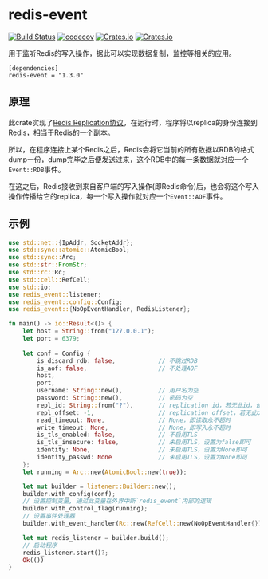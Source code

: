 # redis-event

[![Build Status](https://travis-ci.com/maplestoria/redis-event.svg?token=LAWtGewQmwi6dpqV9Qcy&branch=master)](https://travis-ci.com/maplestoria/redis-event)
[![codecov](https://codecov.io/gh/maplestoria/redis-event/branch/master/graph/badge.svg?token=u9ZqCQjuPi)](https://codecov.io/gh/maplestoria/redis-event)
[![Crates.io](https://img.shields.io/crates/v/redis-event)](https://crates.io/crates/redis-event)
[![Crates.io](https://img.shields.io/crates/l/redis-event)](LICENSE)

用于监听Redis的写入操作，据此可以实现数据复制，监控等相关的应用。

```
[dependencies]
redis-event = "1.3.0"
```

## 原理

此crate实现了[Redis Replication协议](https://redis.io/topics/replication)，在运行时，程序将以replica的身份连接到Redis，相当于Redis的一个副本。

所以，在程序连接上某个Redis之后，Redis会将它当前的所有数据以RDB的格式dump一份，dump完毕之后便发送过来，这个RDB中的每一条数据就对应一个`Event::RDB`事件。

在这之后，Redis接收到来自客户端的写入操作(即Redis命令)后，也会将这个写入操作传播给它的replica，每一个写入操作就对应一个`Event::AOF`事件。

## 示例

```rust
use std::net::{IpAddr, SocketAddr};
use std::sync::atomic::AtomicBool;
use std::sync::Arc;
use std::str::FromStr;
use std::rc::Rc;
use std::cell::RefCell;
use std::io;
use redis_event::listener;
use redis_event::config::Config;
use redis_event::{NoOpEventHandler, RedisListener};

fn main() -> io::Result<()> {
    let host = String::from("127.0.0.1");
    let port = 6379;
    
    let conf = Config {
        is_discard_rdb: false,            // 不跳过RDB
        is_aof: false,                    // 不处理AOF
        host,
        port,
        username: String::new(),          // 用户名为空
        password: String::new(),          // 密码为空
        repl_id: String::from("?"),       // replication id，若无此id，设置为?即可
        repl_offset: -1,                  // replication offset，若无此offset，设置为-1即可
        read_timeout: None,               // None，即读取永不超时
        write_timeout: None,              // None，即写入永不超时
        is_tls_enabled: false,            // 不启用TLS
        is_tls_insecure: false,           // 未启用TLS，设置为false即可
        identity: None,                   // 未启用TLS，设置为None即可
        identity_passwd: None             // 未启用TLS，设置为None即可
    };
    let running = Arc::new(AtomicBool::new(true));

    let mut builder = listener::Builder::new();
    builder.with_config(conf);
    // 设置控制变量, 通过此变量在外界中断`redis_event`内部的逻辑
    builder.with_control_flag(running);
    // 设置事件处理器
    builder.with_event_handler(Rc::new(RefCell::new(NoOpEventHandler{})));

    let mut redis_listener = builder.build();
    // 启动程序
    redis_listener.start()?;
    Ok(())
}
```